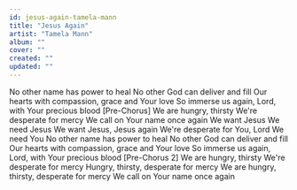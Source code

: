 ```yaml
---
id: jesus-again-tamela-mann
title: "Jesus Again"
artist: "Tamela Mann"
album: ""
cover: ""
created: ""
updated: ""
---
```


No other name has power to heal
No other God can deliver and fill
Our hearts with compassion, grace and Your love
So immerse us again, Lord, with Your precious blood
[Pre-Chorus]
We are hungry, thirsty
We're desperate for mercy
We call on Your name once again
We want Jesus
We need Jesus
We want Jesus, Jesus again
We're desperate for You, Lord
We need You
No other name has power to heal
No other God can deliver and fill
Our hearts with compassion, grace and Your love
So immerse us again, Lord, with Your precious blood
[Pre-Chorus 2]
We are hungry, thirsty
We're desperate for mercy
Hungry, thirsty, desperate for mercy
We are hungry, thirsty, desperate for mercy
We call on Your name once again